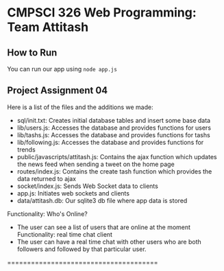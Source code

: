 # CMPSCI 326 Web Programming: Team Attitash 
 
## How to Run
You can run our app using `node app.js`
 
## Project Assignment 04

Here is a list of the files and the additions we made:

- sql/init.txt: Creates initial database tables and insert some base data
- lib/users.js: Accesses the database and provides functions for users
- lib/tashs.js: Accesses the database and provides functions for tashs
- lib/following.js: Accesses the database and provides functions for trends
- public/javascripts/attitash.js: Contains the ajax function which updates the news feed when sending a tweet on the home page
- routes/index.js: Contains the create tash function which provides the data returned to ajax 
- socket/index.js: Sends Web Socket data to clients 
- app.js: Initiates web sockets and clients
- data/attitash.db: Our sqlite3 db file where app data is stored

Functionality: Who's Online?
- The user can see a list of users that are online at the moment
Functionality: real time chat client
- The user can have a real time chat with other users who are both followers and followed by that particular user.

======================================
